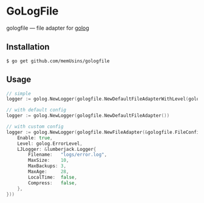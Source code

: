 # GoLogFile

gologfile — file adapter for [golog](https://github.com/memUsins/golog)

## Installation

```shell
$ go get github.com/memUsins/gologfile
```

## Usage

```go
// simple
logger := golog.NewLogger(gologfile.NewDefaultFileAdapterWithLevel(golog.ErrorLevel))

// with default config
logger := golog.NewLogger(gologfile.NewDefaultFileAdapter())

// with custom config
logger := golog.NewLogger(gologfile.NewFileAdapter(&gologfile.FileConfig{
	Enable: true, 
	Level: golog.ErrorLevel,
	LJLogger: &lumberjack.Logger{
		Filename:   "logs/error.log", 
		MaxSize:    10, 
		MaxBackups: 3, 
		MaxAge:     28, 
		LocalTime:  false,
		Compress:   false,
	},
}))
```